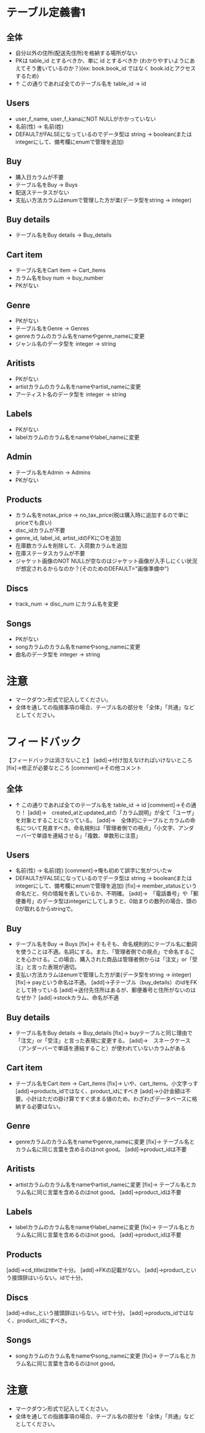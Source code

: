 # テーブル定義書1
## 全体
- 自分以外の住所(配送先住所)を格納する場所がない
- PKは table_id とするべきか、単に id とするべきか (わかりやすいようにあえてそう書いているのか？)(ex: book.book_id ではなく book.idとアクセスするため)
- ↑ この通りであれば全てのテーブル名を table_id → id

## Users
- user_f_name, user_f_kanaにNOT NULLがかかっていない
- 名前(性) → 名前(姓)
- DEFAULTがFALSEになっているのでデータ型は string → boolean(またはintegerにして、備考欄にenumで管理を追加)

## Buy
- 購入日カラムが不要
- テーブル名をBuy → Buys
- 配送ステータスがない
- 支払い方法カラムはenumで管理した方が楽(データ型をstring → integer)

## Buy details
- テーブル名をBuy details → Buy_details

## Cart item
- テーブル名をCart item → Cart_items
- カラム名をbuy num → buy_number
- PKがない

## Genre
- PKがない
- テーブル名をGenre → Genres
- genreカラムのカラム名をnameやgenre_nameに変更
- ジャンル名のデータ型を integer → string

## Aritists
- PKがない
- artistカラムのカラム名をnameやartist_nameに変更
- アーティスト名のデータ型を integer → string

## Labels
- PKがない
- labelカラムのカラム名をnameやlabel_nameに変更

## Admin
- テーブル名をAdmin → Admins
- PKがない

## Products
- カラム名をnotax_price → no_tax_price(税は購入時に追加するので単にpriceでも良い)
- disc_idカラムが不要
- genre_id, label_id, artist_idのFKに○を追加
- 在庫数カラムを削除して、入荷数カラムを追加
- 在庫ステータスカラムが不要
- ジャケット画像のNOT NULLが空なのはジャケット画像が入手しにくい状況が想定されるからなのか？(そのためのDEFAULT="画像準備中")

## Discs
- track_num → disc_num にカラム名を変更

## Songs
- PKがない
- songカラムのカラム名をnameやsong_nameに変更
- 曲名のデータ型を integer → string

# 注意
* マークダウン形式で記入してください。
* 全体を通しての指摘事項の場合、テーブル名の部分を「全体」「共通」などとしてください。


# フィードバック
【フィードバックは消さないこと】
[add]→付け加えなければいけないところ
[fix]→修正が必要なところ
[comment]→その他コメント

## 全体
- ↑ この通りであれば全てのテーブル名を table_id → id
[comment]→その通り！
[add]→　created_atとupdated_atの「カラム説明」が全て「ユーザ」を対象とすることになっている。
[add]→　全体的にテーブルとカラムの命名について見直すべき。命名規則は「管理者側での視点」「小文字、アンダーバーで単語を連結させる」「複数、単数形に注意」


## Users
- 名前(性) → 名前(姓)
[comment]→俺も初めて誤字に気がついたw
- DEFAULTがFALSEになっているのでデータ型は string → boolean(またはintegerにして、備考欄にenumで管理を追加)
[fix]→ member_statusという命名だと、何の情報を表しているか、不明確。
[add]→　「電話番号」や「郵便番号」のデータ型はintegerにしてしまうと、0始まりの数列の場合、頭の0が取れるからstringで。　

## Buy
- テーブル名をBuy → Buys
[fix]→ そもそも、命名規則的にテーブル名に動詞を使うことは不適。名詞にする。また、「管理者側での視点」で命名することを心かける。この場合、購入された商品は管理者側からは「注文」or「受注」と言った表現が適切。
- 支払い方法カラムはenumで管理した方が楽(データ型をstring → integer)
[fix]→ payという命名は不適。
[add]→子テーブル（buy_details）のidをFKとして持っている
[add]→送付先住所はあるが、郵便番号と住所がないのはなぜか？
[add]→stockカラム、命名が不適


## Buy details
- テーブル名をBuy details → Buy_details
[fix]→ buyテーブルと同じ理由で「注文」or「受注」と言った表現に変更する。
[add]→　スネークケース（アンダーバーで単語を連結すること）が使われていないカラムがある


## Cart item
- テーブル名をCart item → Cart_items
[fix]→ いや、cart_items。小文字っす
[add]→products_idではなく、product_idにすべき
[add]→小計金額は不要。小計はただの掛け算ですぐ求まる値のため。わざわざデータベースに格納する必要はない。

## Genre
- genreカラムのカラム名をnameやgenre_nameに変更
[fix]→ テーブル名とカラム名に同じ言葉を含めるのはnot good。
[add]→product_idは不要

## Aritists
- artistカラムのカラム名をnameやartist_nameに変更
[fix]→ テーブル名とカラム名に同じ言葉を含めるのはnot good。
[add]→product_idは不要

## Labels
- labelカラムのカラム名をnameやlabel_nameに変更
[fix]→ テーブル名とカラム名に同じ言葉を含めるのはnot good。
[add]→product_idは不要


## Products
[add]→cd_titleはtitleで十分。
[add]→FKの記載がない。
[add]→product_という接頭辞はいらない。idで十分。

## Discs
[add]→disc_という接頭辞はいらない。idで十分。
[add]→products_idではなく、product_idにすべき。

## Songs
- songカラムのカラム名をnameやsong_nameに変更
[fix]→ テーブル名とカラム名に同じ言葉を含めるのはnot good。

# 注意
* マークダウン形式で記入してください。
* 全体を通しての指摘事項の場合、テーブル名の部分を「全体」「共通」などとしてください。
